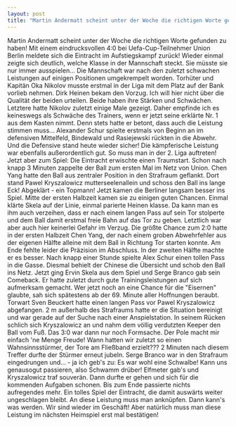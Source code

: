 ```yaml
---
layout: post
title: "Martin Andermatt scheint unter der Woche die richtigen Worte gefunden zu haben!"
---
```


Martin Andermatt scheint unter der Woche die richtigen Worte gefunden zu haben! Mit einem eindrucksvollen 4:0 bei Uefa-Cup-Teilnehmer Union Berlin meldete sich die Eintracht im Aufstiegskampf zurück! Wieder einmal zeigte sich deutlich, welche Klasse in der Mannschaft steckt. Sie müsste sie nur immer ausspielen... Die Mannschaft war nach den zuletzt schwachen Leistungen auf einigen Positionen umgekrempelt worden. Torhüter und Kapitän Oka Nikolov musste erstmal in der Liga mit dem Platz auf der Bank vorlieb nehmen. Dirk Heinen bekam den Vorzug. Ich will hier nicht über die Qualität der beiden urteilen. Beide haben ihre Stärken und Schwächen. Letztere hatte Nikolov zuletzt einige Male gezeigt. Daher empfinde ich es keineswegs als Schwäche des Trainers, wenn er jetzt seine erklärte Nr. 1 aus dem Kasten nimmt. Denn stets hatte er betont, dass auch die Leistung stimmen muss... Alexander Schur spielte erstmals von Beginn an im defensiven Mittelfeld, Bindewald und Rasiejewski rückten in die Abwehr. Und die Defensive stand heute wieder sicher! Die kämpferische Leistung war ebenfalls außerordentlich gut. So muss man in der 2. Liga auftreten!  
Jetzt aber zum Spiel: Die Eintracht erwischte einen Traumstart. Schon nach knapp 3 Minuten zappelte der Ball zum ersten Mal im Netz von Union. Chen Yang hatte den Ball aus zentraler Position in den Strafraum geflankt. Dort stand Pawel Kryszalowicz mutterseelenallein und schoss den Ball ins lange Eck! Abgeklärt - ein Topmann! Jetzt kamen die Berliner langsam besser ins Spiel. Mitte der ersten Halbzeit kamen sie zu einigen guten Chancen. Einmal klärte Skela auf der Linie, einmal parierte Heinen klasse. Da kann man es ihm auch verzeihen, dass er nach einem langen Pass auf sein Tor stolperte und dem Ball damit erstmal freie Bahn auf das Tor zu geben. Letztlich war aber auch hier keinerlei Gefahr im Verzug. Die größte Chance zum 2:0 hatte in der ersten Halbzeit Chen Yang, der nach einem groben Abwehrfehler aus der eigenen Hälfte alleine mit dem Ball in Richtung Tor starten konnte. Am Ende fehlte leider die Präzision im Abschluss. In der zweiten Hälfte machte er es besser. Nach knapp einer Stunde spielte Alex Schur einen tollen Pass in die Gasse. Diesmal behielt der Chinese die Übersicht und schob den Ball ins Netz. Jetzt ging Ervin Skela aus dem Spiel und Serge Branco gab sein Comeback. Er hatte zuletzt durch gute Trainingsleistungen auf sich aufmerksam gemacht. Wer jetzt noch an eine Chance für die "Eisernen" glaubte, sah sich spätestens ab der 69. Minute aller Hoffnungen beraubt. Torwart Sven Beuckert hatte einen langen Pass vor Pawel Kryszalowicz abgefangen. 2 m außerhalb des Strafraums hatte er die Situation bereinigt und war gerade auf der Suche nach einer Anspielstation. In seinem Rücken schlich sich Kryszalowicz an und nahm dem völlig verdutzten Keeper den Ball vom Fuß. Das 3:0 war dann nur noch Formsache. Der Pole macht mir einfach 'ne Menge Freude! Wann hatten wir zuletzt so einen Wahnsinnsstürmer, der Tore am Fließband erzielt??? 2 Minuten nach diesem Treffer durfte der Stürmer erneut jubeln. Serge Branco war in den Strafraum eingedrungen und... - ja ich geb's zu: Es war wohl eine Schwalbe! Kann uns genausogut passieren, also Schwamm drüber! Elfmeter gab's und Kryszalowicz traf souverän. Dann durfte er gehen und sich für die kommenden Aufgaben schonen. Bis zum Ende passierte nichts aufregendes mehr. Ein tolles Spiel der Eintracht, die damit auswärts weiter ungeschlagen bleibt. An diese Leistung muss man anknüpfen. Dann kann's was werden. Wir sind wieder im Geschäft! Aber natürlich muss man diese Leistung im nächsten Heimspiel erst mal bestätigen!
